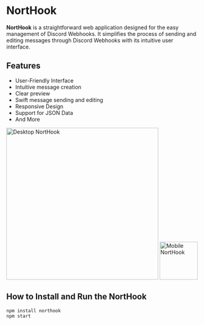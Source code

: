 # NortHook
**NortHook** is a straightforward web application designed for the easy management of Discord Webhooks. It simplifies the process of sending and editing messages through Discord Webhooks with its intuitive user interface.

## Features
- User-Friendly Interface
- Intuitive message creation
- Clear preview
- Swift message sending and editing
- Responsive Design
- Support for JSON Data
- And More

<img src="https://cdn.discordapp.com/attachments/1113010775322263552/1177330197045977148/mobile_3.png?ex=65721d30&is=655fa830&hm=90be17eb83b2b9f874360a1fdd3ab08c480547916d589f6c61baad856acedc44&" alt="Desktop NortHook" width="400"> <img src="https://cdn.discordapp.com/attachments/1113010775322263552/1177330197436059708/mobile_2.png?ex=65721d30&is=655fa830&hm=505147d2a77b5f5c601efb0664309582037a10c678efc364d0a25cbc66e9a2c6&" alt="Mobile NortHook" width="100">

## How to Install and Run the NortHook
```bash
npm install northook
npm start
```